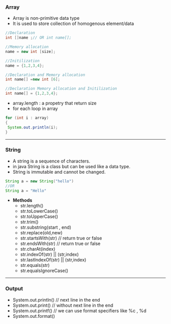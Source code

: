 ### **Array**
- Array is non-primitive data type
- It is used to store collection of homogenous element/data
```java
//Declaration
int []name ;// OR int name[];

//Memory allocation
name = new int [size];

//Initilization
name = {1,2,3,4};

//Declaration and Memory allocation
int name[] =new int [6];

//Declaration Memory allocation and Initilization
int name[] = {1,2,3,4};
```
- array.length : a propetry that return size
- for each loop in array
```java
for (int i : array)
{
 System.out.println(i);
}
```
---
### **String**
- A string is a sequence of characters.
- in java String is a class but can be used like a data type.
- String is immutable and cannot be changed.
```java
String a = new String("hello")
//OR
String a = "Hello"
```
- **Methods**
	- str.length()
	- str.toLowerCase()
	- str.toUpperCase()
	- str.trim()
	- str.substring(start , end)
	- str.replace(old,new)
	- str.startsWith(str) // return true or false
	- str.endsWith(str) // return true or false
	- str.charAt(index)
	- str.indexOf(str) || (str,index)
	- str.lastIndexOf(str) || (str,index)
	- str.equals(str)
	- str.equalsIgnoreCase()
	
---
### **Output**
- System.out.println() // next line in the end
- System.out.print()    // without next line in the end
- System.out.printf()   // we can use format specifiers like %c , %d
- System.out.format()
